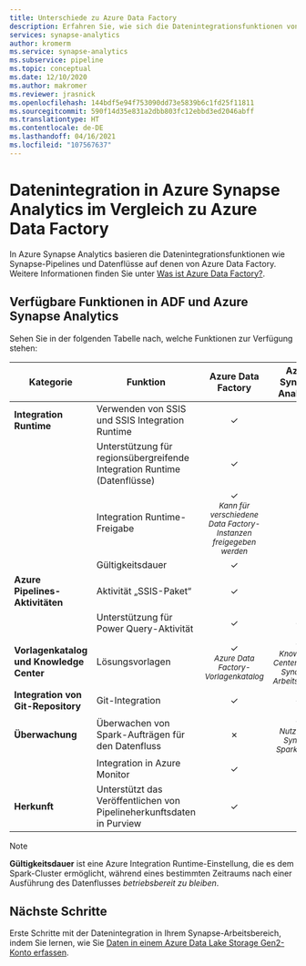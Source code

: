 ```yaml
---
title: Unterschiede zu Azure Data Factory
description: Erfahren Sie, wie sich die Datenintegrationsfunktionen von Azure Synapse Analytics von denen in Azure Data Factory unterscheiden.
services: synapse-analytics
author: kromerm
ms.service: synapse-analytics
ms.subservice: pipeline
ms.topic: conceptual
ms.date: 12/10/2020
ms.author: makromer
ms.reviewer: jrasnick
ms.openlocfilehash: 144bdf5e94f753090dd73e5839b6c1fd25f11811
ms.sourcegitcommit: 590f14d35e831a2dbb803fc12ebbd3ed2046abff
ms.translationtype: HT
ms.contentlocale: de-DE
ms.lasthandoff: 04/16/2021
ms.locfileid: "107567637"
---
```

# <a name="data-integration-in-azure-synapse-analytics-versus-azure-data-factory"></a>Datenintegration in Azure Synapse Analytics im Vergleich zu Azure Data Factory

In Azure Synapse Analytics basieren die Datenintegrationsfunktionen wie Synapse-Pipelines und Datenflüsse auf denen von Azure Data Factory. Weitere Informationen finden Sie unter [Was ist Azure Data Factory?](../../data-factory/introduction.md).


## <a name="available-features-in-adf--azure-synapse-analytics"></a>Verfügbare Funktionen in ADF und Azure Synapse Analytics

Sehen Sie in der folgenden Tabelle nach, welche Funktionen zur Verfügung stehen:

| Kategorie                 | Funktion    |  Azure Data Factory  | Azure Synapse Analytics |
| ------------------------ | ---------- | :------------------: | :---------------------: |
| **Integration Runtime**  | Verwenden von SSIS und SSIS Integration Runtime | ✓ | ✗ |
|                          | Unterstützung für regionsübergreifende Integration Runtime (Datenflüsse) | ✓ | ✗ |
|                          | Integration Runtime-Freigabe | ✓<br><small>*Kann für verschiedene Data Factory-Instanzen freigegeben werden* | ✗ |
|                          | Gültigkeitsdauer | ✓ | ✗ |
| **Azure Pipelines-Aktivitäten** | Aktivität „SSIS-Paket“ | ✓ | ✗ |
|                          | Unterstützung für Power Query-Aktivität | ✓ | ✓ |
| **Vorlagenkatalog und Knowledge Center** | Lösungsvorlagen | ✓<br><small>*Azure Data Factory-Vorlagenkatalog* | ✓<br><small>*Knowledge Center für den Synapse-Arbeitsbereich* |
| **Integration von Git-Repository** | Git-Integration | ✓ | ✓ |
| **Überwachung**           | Überwachen von Spark-Aufträgen für den Datenfluss | ✗ | ✓<br><small>*Nutzen der Synapse Spark-Pools* |
|                          | Integration in Azure Monitor | ✓ | ✗ |
| **Herkunft** | Unterstützt das Veröffentlichen von Pipelineherkunftsdaten in Purview  | ✓ | ✗ |  

> [!Note]
> **Gültigkeitsdauer** ist eine Azure Integration Runtime-Einstellung, die es dem Spark-Cluster ermöglicht, während eines bestimmten Zeitraums nach einer Ausführung des Datenflusses *betriebsbereit zu bleiben*.
>


## <a name="next-steps"></a>Nächste Schritte

Erste Schritte mit der Datenintegration in Ihrem Synapse-Arbeitsbereich, indem Sie lernen, wie Sie [Daten in einem Azure Data Lake Storage Gen2-Konto erfassen](data-integration-data-lake.md).
